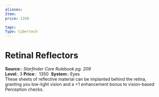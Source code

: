 ```yaml
---
aliases: 
Item:
price: 1350

tags: 
Type: Cybertech
---
```


# Retinal Reflectors

**Source**:: _Starfinder Core Rulebook pg. 209_  
**Level**:: 3
**Price**::  1350 
**System**:: Eyes  
These sheets of reflective material can be implanted behind the retina, granting you low-light vision and a +1 enhancement bonus to vision-based Perception checks.
